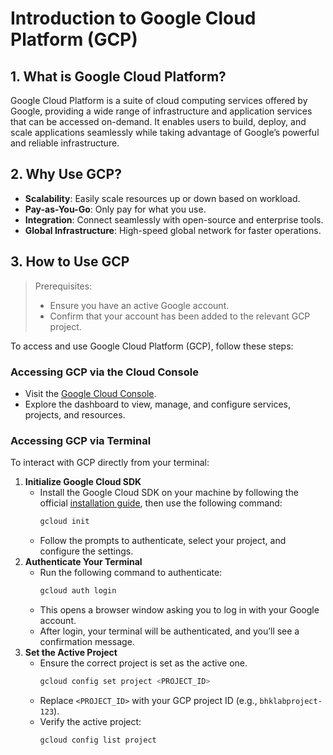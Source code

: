 # Introduction to Google Cloud Platform (GCP)

## 1. What is Google Cloud Platform?

Google Cloud Platform is a suite of cloud computing services offered by Google,
providing a wide range of infrastructure and application services that can be
accessed on-demand. It enables users to build, deploy, and scale applications
seamlessly while taking advantage of Google’s powerful and reliable
infrastructure.

## 2. Why Use GCP?

-   **Scalability**: Easily scale resources up or down based on workload.
-   **Pay-as-You-Go**: Only pay for what you use.
-   **Integration**: Connect seamlessly with open-source and enterprise tools.
-   **Global Infrastructure**: High-speed global network for faster operations.

## 3. How to Use GCP

> Prerequisites:
>
> -   Ensure you have an active Google account.
> -   Confirm that your account has been added to the relevant GCP project.

To access and use Google Cloud Platform (GCP), follow these steps:

### Accessing GCP via the Cloud Console

-   Visit the [Google Cloud Console](https://console.cloud.google.com/).
-   Explore the dashboard to view, manage, and configure services, projects, and
    resources.

### Accessing GCP via Terminal

To interact with GCP directly from your terminal:

1. **Initialize Google Cloud SDK**
    - Install the Google Cloud SDK on your machine by following the official
      [installation guide](https://cloud.google.com/sdk/docs/install), then use
      the following command:
        ```sh
        gcloud init
        ```
    - Follow the prompts to authenticate, select your project, and configure the
      settings.
2. **Authenticate Your Terminal**
    - Run the following command to authenticate:
        ```sh
        gcloud auth login
        ```
    - This opens a browser window asking you to log in with your Google account.
    - After login, your terminal will be authenticated, and you’ll see a
      confirmation message.
3. **Set the Active Project**
    - Ensure the correct project is set as the active one.
        ```sh
        gcloud config set project <PROJECT_ID>
        ```
    - Replace `<PROJECT_ID>` with your GCP project ID (e.g., `bhklabproject-123`).
    - Verify the active project:
        ```sh
        gcloud config list project
        ```
